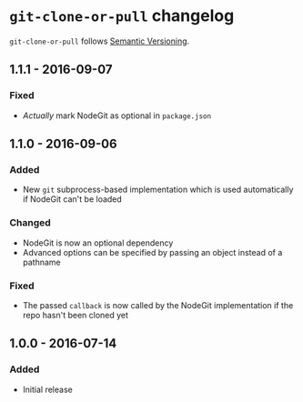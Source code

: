 # `git-clone-or-pull` changelog

`git-clone-or-pull` follows [Semantic Versioning][1].

## 1.1.1 - 2016-09-07

### Fixed

* _Actually_ mark NodeGit as optional in `package.json`

## 1.1.0 - 2016-09-06

### Added

* New `git` subprocess-based implementation which is used automatically if NodeGit can't be loaded

### Changed

* NodeGit is now an optional dependency
* Advanced options can be specified by passing an object instead of a pathname

### Fixed

* The passed `callback` is now called by the NodeGit implementation if the repo hasn't been cloned yet

## 1.0.0 - 2016-07-14

### Added

* Initial release

 [1]: http://semver.org/
